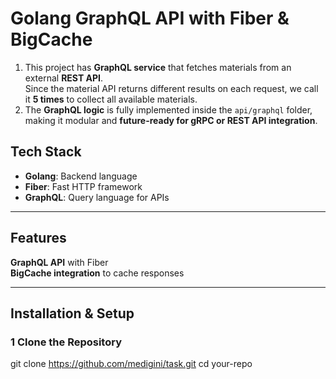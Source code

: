 # Golang GraphQL API with Fiber & BigCache

1. This project has **GraphQL service** that fetches materials from an external **REST API**.  
   Since the material API returns different results on each request, we call it **5 times** to collect all available materials.
2. The **GraphQL logic** is fully implemented inside the `api/graphql` folder, making it modular and **future-ready for gRPC or REST API integration**.

## Tech Stack

- **Golang**: Backend language
- **Fiber**: Fast HTTP framework
- **GraphQL**: Query language for APIs

---

## Features

**GraphQL API** with Fiber  
 **BigCache integration** to cache responses

---

## Installation & Setup

### **1️ Clone the Repository**

git clone https://github.com/medigini/task.git
cd your-repo
